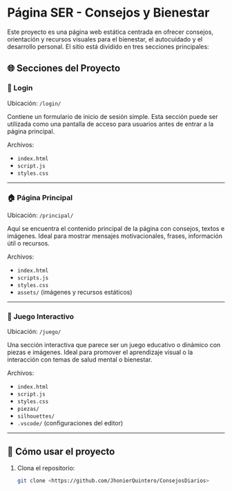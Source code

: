# Página SER - Consejos y Bienestar

Este proyecto es una página web estática centrada en ofrecer consejos, orientación y recursos visuales para el bienestar, el autocuidado y el desarrollo personal. El sitio está dividido en tres secciones principales:

## 🌐 Secciones del Proyecto

### 🔐 Login
Ubicación: `/login/`

Contiene un formulario de inicio de sesión simple. Esta sección puede ser utilizada como una pantalla de acceso para usuarios antes de entrar a la página principal.

Archivos:
- `index.html`
- `script.js`
- `styles.css`

---

### 🏠 Página Principal
Ubicación: `/principal/`

Aquí se encuentra el contenido principal de la página con consejos, textos e imágenes. Ideal para mostrar mensajes motivacionales, frases, información útil o recursos.

Archivos:
- `index.html`
- `scripts.js`
- `styles.css`
- `assets/` (imágenes y recursos estáticos)

---

### 🧩 Juego Interactivo
Ubicación: `/juego/`

Una sección interactiva que parece ser un juego educativo o dinámico con piezas e imágenes. Ideal para promover el aprendizaje visual o la interacción con temas de salud mental o bienestar.

Archivos:
- `index.html`
- `script.js`
- `styles.css`
- `piezas/`
- `silhouettes/`
- `.vscode/` (configuraciones del editor)

---

## 🚀 Cómo usar el proyecto

1. Clona el repositorio:
   ```bash
   git clone <https://github.com/JhonierQuintero/ConsejosDiarios>
